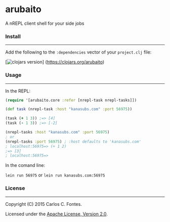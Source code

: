 arubaito
==========
A nREPL client shell for your side jobs

### Install
----------
Add the following to the `:dependencies` vector of your `project.clj` file:

[![clojars version](https://clojars.org/arubaito/latest-version.svg?raw=true)]
(https://clojars.org/arubaito)

### Usage
----------
In the REPL:
```clojure
(require '[arubaito.core :refer [nrepl-task nrepl-tasks]])

(def task (nrepl-task :host "kanasubs.com" :port 56975))

(task (+ 1 3)) ;=> [4]
(task (- 1 3)) ;=> [-2]

(nrepl-tasks :host "kanasubs.com" :port 56975)
; or
(nrepl-tasks :port 56975) ; :host defaults to 'kanasubs.com'
; localhost:56975=> (+ 1 2)
;=> [3]
; localhost:56975=>
```

In the comand line:

`lein run 56975` or `lein run kanasubs.com:56975`

### License
----------
Copyright (C) 2015 Carlos C. Fontes.

Licensed under the [Apache License, Version 2.0]("https://www.apache.org/licenses/LICENSE-2.0").
